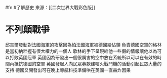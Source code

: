 #fn #了解歷史
來源：[[二次世界大戰彩色版]]
# 不列顛戰爭
邱吉爾發動對法國海軍的攻擊因為怕法國海軍被德國給佔領
負責德國空軍的格林是當初納粹握有很大權力的一個人
歌林的手下呈現給他一些假的情報讓他以為可以打敗英國冠軍
英國因為研發出一個很厲害的空中放在系統所以可以在有效的時間內抵抗德國的空軍
英國發起人向民眾募款建噴火戰鬥機的活動引起民眾大量的支持
德國又開發出可在晚上導航科技準備哄在英國一直轟炸因果